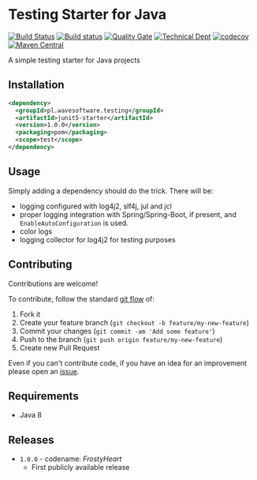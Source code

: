 # Testing Starter for Java
[![Build Status](https://travis-ci.org/wavesoftware/java-testing-starter.svg?branch=develop)](https://travis-ci.org/wavesoftware/java-testing-starter) [![Build status](https://ci.appveyor.com/api/projects/status/381g89l6entvp0nk/branch/develop?svg=true)](https://ci.appveyor.com/project/cardil/java-testing-starter/branch/develop) [![Quality Gate](https://sonar.wavesoftware.pl/api/badges/gate?key=pl.wavesoftware.testing:testing-starter-parent)](https://sonar.wavesoftware.pl/dashboard/index/pl.wavesoftware.testing:testing-starter-parent) [![Technical Dept](https://sonar.wavesoftware.pl/api/badges/measure?key=pl.wavesoftware.testing%3Atesting-starter-parent&metric=sqale_debt_ratio)](https://sonar.wavesoftware.pl/dashboard/index/pl.wavesoftware.testing:testing-starter-parent) [![codecov](https://codecov.io/gh/wavesoftware/java-testing-starter/branch/develop/graph/badge.svg)](https://codecov.io/gh/wavesoftware/java-testing-starter) [![Maven Central](https://maven-badges.herokuapp.com/maven-central/pl.wavesoftware.testing/junit5-starter/badge.svg)](https://maven-badges.herokuapp.com/maven-central/pl.wavesoftware.testing/junit5-starter)

A simple testing starter for Java projects

## Installation

```xml
<dependency>
  <groupId>pl.wavesoftware.testing</groupId>
  <artifactId>junit5-starter</artifactId>
  <version>1.0.0</version>
  <packaging>pom</packaging>
  <scope>test</scope>
</dependency>
```

## Usage

Simply adding a dependency should do the trick. There will be:

 * logging configured with log4j2, slf4j, jul and jcl
 * proper logging integration with Spring/Spring-Boot, if present, and `EnableAutoConfiguration` 
 is used.
 * color logs
 * logging collector for log4j2 for testing purposes

## Contributing

Contributions are welcome!

To contribute, follow the standard [git flow](http://danielkummer.github.io/git-flow-cheatsheet/) of:

1. Fork it
1. Create your feature branch (`git checkout -b feature/my-new-feature`)
1. Commit your changes (`git commit -am 'Add some feature'`)
1. Push to the branch (`git push origin feature/my-new-feature`)
1. Create new Pull Request

Even if you can't contribute code, if you have an idea for an improvement please open an [issue](https://github.com/wavesoftware/java-testing-starter/issues).

## Requirements

* Java 8

## Releases

* `1.0.0` - codename: *FrostyHeart*
	* First publicly available release

